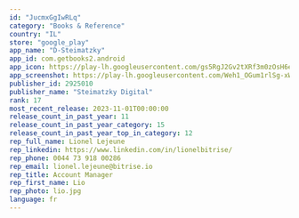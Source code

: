 ```yaml
---
id: "JucmxGgIwRLq"
category: "Books & Reference"
country: "IL"
store: "google_play"
app_name: "D-Steimatzky"
app_id: com.getbooks2.android
app_icon: https://play-lh.googleusercontent.com/gs5RgJ2Gv2tXRf3m0zOsH6eLXY08oBkhglr-Yi0XHxLO2y1CsYi9HD-EbKYZK0XyEUE
app_screenshot: https://play-lh.googleusercontent.com/Weh1_OGum1rlSg-xWc0QxPEUMZQw4IUsWgr89ysEyknSZRPKlEDg0iPCqsgpQrMK1Rg
publisher_id: 2925010
publisher_name: "Steimatzky Digital"
rank: 17
most_recent_release: 2023-11-01T00:00:00
release_count_in_past_year: 11
release_count_in_past_year_category: 15
release_count_in_past_year_top_in_category: 12
rep_full_name: Lionel Lejeune
rep_linkedin: https://www.linkedin.com/in/lionelbitrise/
rep_phone: 0044 73 918 00286
rep_email: lionel.lejeune@bitrise.io
rep_title: Account Manager
rep_first_name: Lio
rep_photo: lio.jpg
language: fr
---
```

